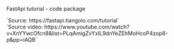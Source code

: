 <p>FastApi tutorial - code package</p>
`Source: https://fastapi.tiangolo.com/tutorial`<br>
`Source video: https://www.youtube.com/watch?v=XnYYwcOfcn8&list=PLqAmigZvYxIL9dnYeZEhMoHcoP4zop8-p&pp=iAQB`